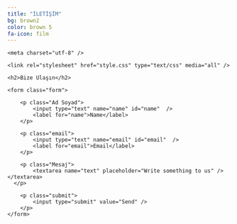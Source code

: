 ```yaml
---
title: "İLETİŞİM"
bg: brown2
color: brown 5
fa-icon: film
---
```


<html>

<head>
	<title>CSS Contact Form</title>
	
	<meta charset="utf-8" />
	
	<link rel="stylesheet" href="style.css" type="text/css" media="all" />
</head>

<body>

	<h2>Bize Ulaşın</h2>
	
	<form class="form">
		
		<p class="Ad Soyad">
			<input type="text" name="name" id="name"  />
			<label for="name">Name</label>
		</p>
		
		<p class="email">
			<input type="text" name="email" id="email"  />
			<label for="email">Email</label>
		</p>		
	
		<p class="Mesaj">
			<textarea name="text" placeholder="Write something to us" /></textarea>
      </p>
		
		<p class="submit">
			<input type="submit" value="Send" />
		</p>
	</form>

</body>

</html>

